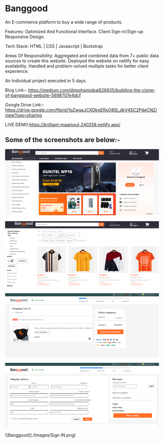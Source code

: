 # Banggood
An E-commerce platform to buy a wide range of products.

Features:
Optimized And Functional Interface.
Client Sign-in/Sign-up
Responsive Design.

Tech Stack: HTML | CSS | Javascript | Bootstrap

Areas Of Responsibility:
Aggregated and combined data from 7+ public data sources
to create this website.
Deployed the website on netlify for easy availability.
Handled and problem-solved multiple tasks for better client
experience.

An Individual project executed in 5 days.

 Blog Link:-
 https://medium.com/@mohsiniqbal826635/building-the-clone-of-banggood-website-5698707e4dcf
 
 Google Drive Link:-
https://drive.google.com/file/d/1gZwqaJCXDbgERsO8SI_dkV4SC2PdeCNZ/view?usp=sharing

LIVE DEMO:https://brilliant-maamoul-240258.netlify.app/

## Some of the screenshots are below:-

![Banggood](./Images/home.png)

![Banggood](./Images/Clothing.png)

![Banggood](./Images/card.png)

![Banggood](./Images/Checkout.png)

![Banggood](./Images/Sign IN.png)




